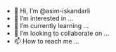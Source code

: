 - 👋 Hi, I’m @asim-iskandarli
- 👀 I’m interested in ...
- 🌱 I’m currently learning ...
- 💞️ I’m looking to collaborate on ...
- 📫 How to reach me ...

<!---
asim-iskandarli/asim-iskandarli is a ✨ special ✨ repository because its `README.md` (this file) appears on your GitHub profile.
You can click the Preview link to take a look at your changes.
--->
